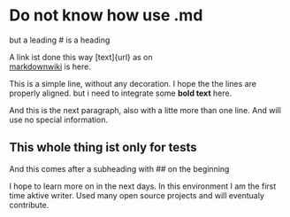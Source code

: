 # Do not know how use .md  
but a leading # is a heading  

A link ist done this way [text]{url} as on  
[markdownwiki](https://en.wikipedia.org/wiki/Markdown) is here.

This is a simple line, without any decoration. I hope the 
the lines are properly aligned. but i need to integrate some **bold text** here.

And this is the next paragraph, also with a litte more than
one line. And will use no special information.

## This whole thing ist only for tests
And this comes after a subheading with ## on the beginning

I hope to learn more on in the next days. In this environment 
I am the first time aktive writer. Used many open source
projects and will eventualy contribute.
 

